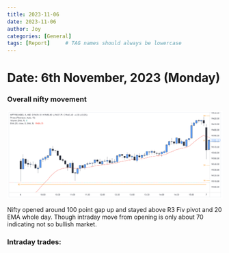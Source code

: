 ```yaml
---
title: 2023-11-06
date: 2023-11-06
author: Joy
categories: [General]
tags: [Report]     # TAG names should always be lowercase
---
```


# Date: 6th November, 2023 (Monday)


### Overall nifty movement

![Overall trend](/images/06-11-2023/overall.png)

Nifty opened around 100 point gap up and stayed above R3 Fiv pivot and 20 EMA whole day. Though intraday move from opening is only about 70 indicating not so bullish market.

### Intraday trades:


